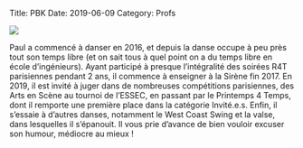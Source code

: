 Title: PBK 
Date: 2019-06-09
Category: Profs 

![](/images/pbk_helo.jpg)

Paul a commencé à danser en 2016, et depuis la danse occupe à peu près tout son temps libre (et on sait tous à quel point on a du temps libre en école d’ingénieurs). Ayant participé à presque l’intégralité des soirées R4T parisiennes pendant 2 ans, il commence à enseigner à la Sirène fin 2017. En 2019, il est invité à juger dans de nombreuses compétitions parisiennes, des Arts en Scène au tournoi de l’ESSEC, en passant par le Printemps 4 Temps, dont il remporte une première place dans la catégorie Invité.e.s. Enfin, il s’essaie à d’autres danses, notamment le West Coast Swing et la valse, dans lesquelles il s’épanouit. Il vous prie d’avance de bien vouloir excuser son humour, médiocre au mieux ! 
